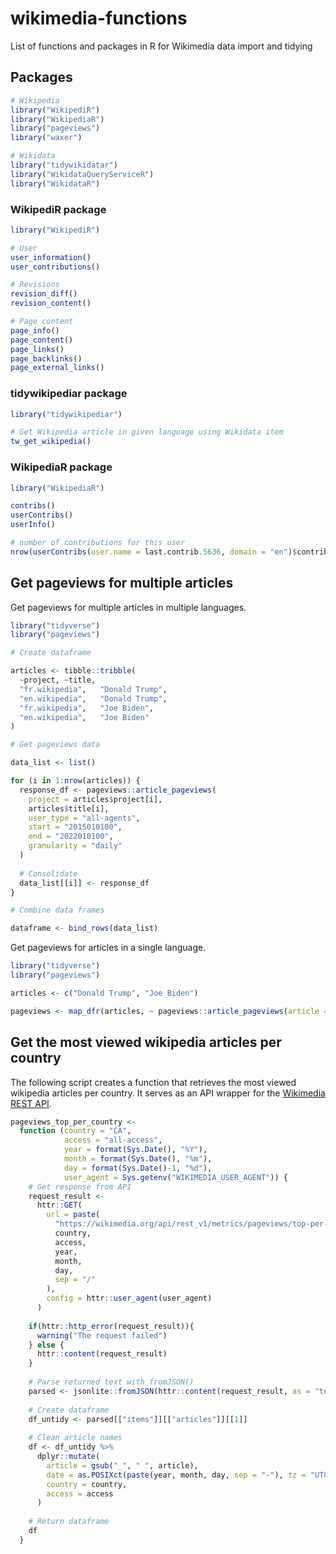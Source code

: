 # wikimedia-functions
List of functions and packages in R for Wikimedia data import and tidying

## Packages
```R
# Wikipedia
library("WikipediR")
library("WikipediaR")
library("pageviews")
library("waxer")

# Wikidata
library("tidywikidatar")
library("WikidataQueryServiceR")
library("WikidataR")
```

### WikipediR package
```R
library("WikipediR")

# User
user_information()
user_contributions()

# Revisions
revision_diff()
revision_content()

# Page content
page_info()
page_content()
page_links()
page_backlinks()
page_external_links()
```

### tidywikipediar package

```R
library("tidywikipediar")

# Get Wikipedia article in given language using Wikidata item
tw_get_wikipedia()
```

### WikipediaR package
```R
library("WikipediaR")

contribs()
userContribs()
userInfo()

# number of contributions for this user
nrow(userContribs(user.name = last.contrib.5636, domain = "en")$contribs)
```

## Get pageviews for multiple articles
Get pageviews for multiple articles in multiple languages.

```R
library("tidyverse")
library("pageviews")

# Create dataframe

articles <- tibble::tribble(
  ~project, ~title,
  "fr.wikipedia",   "Donald Trump",
  "en.wikipedia",   "Donald Trump",
  "fr.wikipedia",   "Joe Biden",
  "en.wikipedia",   "Joe Biden"
)

# Get pageviews data

data_list <- list()

for (i in 1:nrow(articles)) {
  response_df <- pageviews::article_pageviews(
    project = articles$project[i],
    articles$title[i],
    user_type = "all-agents",
    start = "2015010100",
    end = "2022010100",
    granularity = "daily"
  )
  
  # Consolidate
  data_list[[i]] <- response_df
}

# Combine data frames

dataframe <- bind_rows(data_list)

```

Get pageviews for articles in a single language.
```R
library("tidyverse")
library("pageviews")

articles <- c("Donald Trump", "Joe Biden")

pageviews <- map_dfr(articles, ~ pageviews::article_pageviews(article = ., end = "2022100900"))
```

## Get the most viewed wikipedia articles per country
The following script creates a function that retrieves the most viewed wikipedia articles per country. It serves as an API wrapper for the [Wikimedia REST API](https://wikimedia.org/api/rest_v1/).

```R
pageviews_top_per_country <-
  function (country = "CA",
            access = "all-access",
            year = format(Sys.Date(), "%Y"),
            month = format(Sys.Date(), "%m"),
            day = format(Sys.Date()-1, "%d"),
            user_agent = Sys.getenv("WIKIMEDIA_USER_AGENT")) {
    # Get response from API
    request_result <-
      httr::GET(
        url = paste(
          "https://wikimedia.org/api/rest_v1/metrics/pageviews/top-per-country",
          country,
          access,
          year,
          month,
          day,
          sep = "/"
        ),
        config = httr::user_agent(user_agent)
      )
    
    if(httr::http_error(request_result)){
      warning("The request failed")
    } else {
      httr::content(request_result)
    }
    
    # Parse returned text with fromJSON()
    parsed <- jsonlite::fromJSON(httr::content(request_result, as = "text"))
    
    # Create dataframe
    df_untidy <- parsed[["items"]][["articles"]][[1]]
    
    # Clean article names
    df <- df_untidy %>% 
      dplyr::mutate(
        article = gsub("_", " ", article),
        date = as.POSIXct(paste(year, month, day, sep = "-"), tz = "UTC"),
        country = country,
        access = access
      )
    
    # Return dataframe
    df
  }
```
